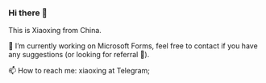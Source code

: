 ### Hi there 👋

This is Xiaoxing from China. 

🔭 I’m currently working on Microsoft Forms, feel free to contact if you have any suggestions (or looking for referral 🌱).

📫 How to reach me: xiaoxing at Telegram;

<!--
**Yexiaoxing/yexiaoxing** is a ✨ _special_ ✨ repository because its `README.md` (this file) appears on your GitHub profile.

Here are some ideas to get you started:

- 🔭 I’m currently working on ...
- 🌱 I’m currently learning ...
- 👯 I’m looking to collaborate on ...
- 🤔 I’m looking for help with ...
- 💬 Ask me about ...
- 📫 How to reach me: ...
- 😄 Pronouns: ...
- ⚡ Fun fact: ...
-->
